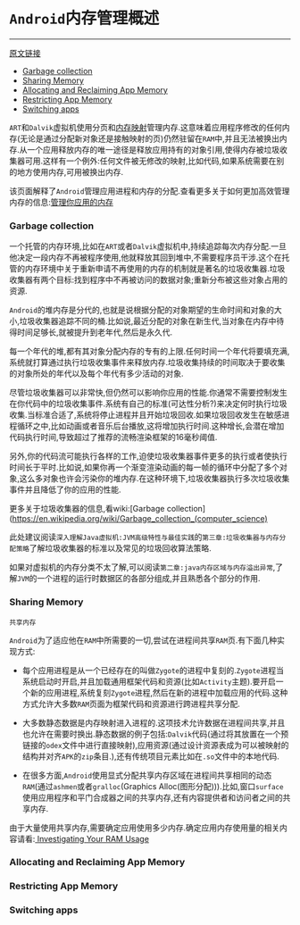 # `Android`内存管理概述
---
[原文链接](https://developer.android.com/topic/performance/memory-overview.html)

* [Garbage collection](#Garbage-collection)
* [Sharing Memory](#Sharing-Memory)
* [Allocating and Reclaiming App Memory](#Allocating-and-Reclaiming-App-Memory)
* [Restricting App Memory](#Restricting-App-Memory)
* [Switching apps](#Switching-apps)

`ART`和`Dalvik`虚拟机使用分页和[内存映射](https://github.com/xusx1024/android-weekly-cn/blob/master/2018/内存映射文件.md)管理内存.这意味着应用程序修改的任何内存(无论是通过分配新对象还是接触映射的页)仍然驻留在`RAM`中,并且无法被换出内存.从一个应用释放内存的唯一途径是释放应用持有的对象引用,使得内存被垃圾收集器可用.这样有一个例外:任何文件被无修改的映射,比如代码,如果系统需要在别的地方使用内存,可用被换出内存.

该页面解释了`Android`管理应用进程和内存的分配.查看更多关于如何更加高效管理内存的信息:[管理你应用的内存](https://github.com/xusx1024/android-weekly-cn/blob/master/2018/管理你应用的内存.md)

### Garbage collection

一个托管的内存环境,比如在`ART`或者`Dalvik`虚拟机中,持续追踪每次内存分配.一旦他决定一段内存不再被程序使用,他就释放其回到堆中,不需要程序员干涉.这个在托管的内存环境中关于重新申请不再使用的内存的机制就是著名的垃圾收集器.垃圾收集器有两个目标:找到程序中不再被访问的数据对象;重新分布被这些对象占用的资源.

`Android`的堆内存是分代的,也就是说根据分配的对象期望的生命时间和对象的大小,垃圾收集器追踪不同的桶.比如说,最近分配的对象在新生代,当对象在内存中待得时间足够长,就被提升到老年代,然后是永久代.

每一个年代的堆,都有其对象分配内存的专有的上限.任何时间一个年代将要填充满,系统就打算通过执行垃圾收集事件来释放内存.垃圾收集持续的时间取决于要收集的对象所处的年代以及每个年代有多少活动的对象.

尽管垃圾收集器可以非常快,但仍然可以影响你应用的性能.你通常不需要控制发生在你代码中的垃圾收集事件.系统有自己的标准(可达性分析?)来决定何时执行垃圾收集.当标准合适了,系统将停止进程并且开始垃圾回收.如果垃圾回收发生在敏感进程循环之中,比如动画或者音乐后台播放,这将增加执行时间.这种增长,会潜在增加代码执行时间,导致超过了推荐的流畅渲染框架的16毫秒阈值.

另外,你的代码流可能执行各样的工作,迫使垃圾收集器事件更多的执行或者使执行时间长于平时.比如说,如果你再一个渐变渲染动画的每一帧的循环中分配了多个对象,这么多对象也许会污染你的堆内存.在这种环境下,垃圾收集器执行多次垃圾收集事件并且降低了你的应用的性能.

更多关于垃圾收集器的信息,看wiki:[Garbage collection](https://en.wikipedia.org/wiki/Garbage_collection_(computer_science)

此处建议阅读`深入理解Java虚拟机:JVM高级特性与最佳实践`的`第三章:垃圾收集器与内存分配策略`了解垃圾收集器的标准以及常见的垃圾回收算法策略.

如果对虚拟机的内存分类不太了解,可以阅读`第二章:java内存区域与内存溢出异常`,了解`JVM`的一个进程的运行时数据区的各部分组成,并且熟悉各个部分的作用.

### Sharing Memory

`共享内存`

`Android`为了适应他在`RAM`中所需要的一切,尝试在进程间共享`RAM`页.有下面几种实现方式:

* 每个应用进程是从一个已经存在的叫做`Zygote`的进程中复刻的.`Zygote`进程当系统启动时开启,并且加载通用框架代码和资源(比如`Activity`主题).要开启一个新的应用进程,系统复刻`Zygote`进程,然后在新的进程中加载应用的代码.这种方式允许大多数`RAM`页面为框架代码和资源进行跨进程共享分配.

* 大多数静态数据是内存映射进入进程的.这项技术允许数据在进程间共享,并且也允许在需要时换出.静态数据的例子包括:`Dalvik`代码(通过将其放置在一个预链接的`odex`文件中进行直接映射),应用资源(通过设计资源表成为可以被映射的结构并对齐`APK`的`zip`条目.),还有传统项目元素比如在`.so`文件中的本地代码.

* 在很多方面,`Android`使用显式分配共享内存区域在进程间共享相同的动态`RAM`(通过`ashmen`或者`gralloc`(Graphics Alloc(图形分配))).比如,窗口`surface`使用应用程序和平门合成器之间的共享内存,还有内容提供者和访问者之间的共享内存.

由于大量使用共享内存,需要确定应用使用多少内存.确定应用内存使用量的相关内容请看:[ Investigating Your RAM Usage](https://developer.android.com/studio/profile/investigate-ram.html)



### Allocating and Reclaiming App Memory
### Restricting App Memory
### Switching apps
